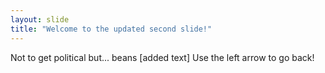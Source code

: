 ```yaml
---
layout: slide
title: "Welcome to the updated second slide!"
---
```

Not to get political but...  beans [added text]
Use the left arrow to go back!
